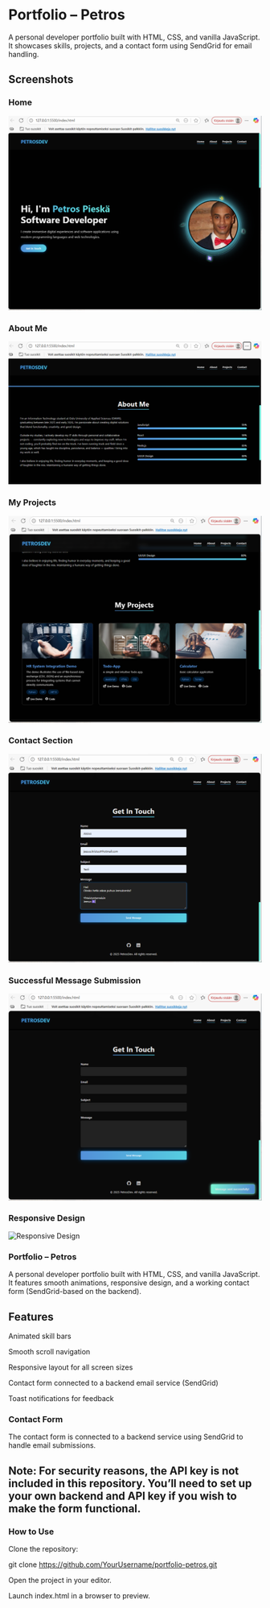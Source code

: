 # Portfolio – Petros

A personal developer portfolio built with HTML, CSS, and vanilla JavaScript. It showcases skills, projects, and a contact form using SendGrid for email handling.

## Screenshots

### Home
![Home](screenshots/home.png)

### About Me
![About Me](screenshots/aboutme.png)

### My Projects
![Projects](screenshots/myprojects.png)

### Contact Section
![Contact](screenshots/contact.png)

### Successful Message Submission
![Message Sent](screenshots/messagesent.png)

### Responsive Design
![Responsive Design](screenshots/responsive.gif)

### Portfolio – Petros

A personal developer portfolio built with HTML, CSS, and vanilla JavaScript. It features smooth animations, responsive design, and a working contact form (SendGrid-based on the backend).

## Features

Animated skill bars

Smooth scroll navigation

Responsive layout for all screen sizes

Contact form connected to a backend email service (SendGrid)

Toast notifications for feedback

### Contact Form

The contact form is connected to a backend service using SendGrid to handle email submissions.
## Note: For security reasons, the API key is not included in this repository. You’ll need to set up your own backend and API key if you wish to make the form functional.

### How to Use

Clone the repository:

git clone https://github.com/YourUsername/portfolio-petros.git


Open the project in your editor.

Launch index.html in a browser to preview.